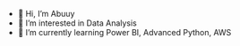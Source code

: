 - 👋 Hi, I’m Abuuy
- 👀 I’m interested in Data Analysis
- 🌱 I’m currently learning Power BI, Advanced Python, AWS


<!---
abuy69/abuy69 is a ✨ special ✨ repository because its `README.md` (this file) appears on your GitHub profile.
You can click the Preview link to take a look at your changes.
--->
